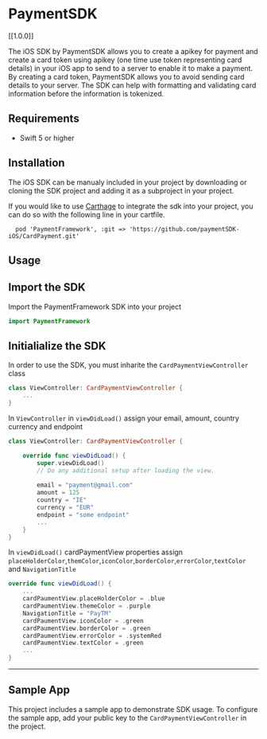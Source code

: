 # PaymentSDK

[[1.0.0]]

The iOS SDK by PaymentSDK allows you to create a apikey for payment and create a card token using apikey (one time use token representing card details) in your iOS app to send to a server to enable it to make a payment. By creating a card token, PaymentSDK allows you to avoid sending card details to your server. The SDK can help with formatting and validating card information before the information is tokenized.

## Requirements
  - Swift 5 or higher

## Installation

The iOS SDK can be manualy included in your project by downloading or cloning the SDK project and adding it as a subproject in your project.  


If you would like to use [Carthage]( https://github.com/Carthage/Carthage) to integrate the sdk into your project, you can do so with the following line in your cartfile.

```
  pod 'PaymentFramework', :git => 'https://github.com/paymentSDK-iOS/CardPayment.git'
```

## Usage

## Import the SDK
Import the PaymentFramework SDK into your project

```swift
import PaymentFramework
```

## Initialialize the SDK
In order to use the SDK, you must inharite the `CardPaymentViewController` class

```swift
class ViewController: CardPaymentViewController {
    ...
}
```

In `ViewController` in `viewDidLoad()` assign your email, amount, country currency and endpoint  
```swift
class ViewController: CardPaymentViewController {

    override func viewDidLoad() {
        super.viewDidLoad()
        // Do any additional setup after loading the view.
        
        email = "payment@gmail.com"
        amount = 125
        country = "IE"
        currency = "EUR"
        endpoint = "some endpoint"
        ...
    }
}
```

In `viewDidLoad()` cardPaymentView properties assign `placeHolderColor`,`themColor`,`iconColor`,`borderColor`,`errorColor`,`textColor` and `NavigationTitle`
```swift
override func viewDidLoad() {
    ...
    cardPaumentView.placeHolderColor = .blue
    cardPaumentView.themeColor = .purple
    NavigationTitle = "PayTM"
    cardPaumentView.iconColor = .green
    cardPaumentView.borderColor = .green
    cardPaumentView.errorColor = .systemRed
    cardPaumentView.textColor = .green
    ...
}
```

---

## Sample App
This project includes a sample app to demonstrate SDK usage. To configure the sample app, add your public key to the `CardPaymentViewController` in the project.

